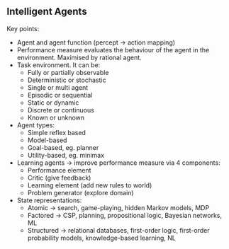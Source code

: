 ## Intelligent Agents 

Key points:
- Agent and agent function (percept -> action mapping)
- Performance measure evaluates the behaviour of the agent in the environment. Maximised by rational agent. 
- Task environment. It can be:
    - Fully or partially observable 
    - Deterministic or stochastic 
    - Single or multi agent
    - Episodic or sequential 
    - Static or dynamic 
    - Discrete or continuous
    - Known or unknown 
- Agent types:
    - Simple reflex based
    - Model-based 
    - Goal-based, eg. planner
    - Utility-based, eg. minimax
- Learning agents -> improve performance measure via 4 components:
    - Performance element
    - Critic (give feedback)
    - Learning element (add new rules to world)
    - Problem generator (explore domain)
- State representations:
    - Atomic -> search, game-playing, hidden Markov models, MDP
    - Factored -> CSP, planning, propositional logic, Bayesian networks, ML
    - Structured -> relational databases, first-order logic, first-order probability models, knowledge-based learning, NL 

